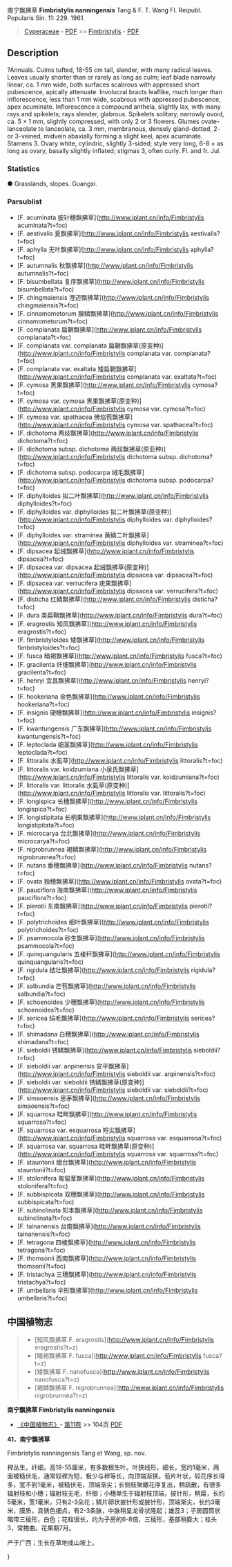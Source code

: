 南宁飘拂草 **Fimbristylis nanningensis** Tang & F. T. Wang Fl. Reipubl. Popularis Sin. 11: 229. 1961.

> [Cyperaceae](http://www.iplant.cn/info/Cyperaceae?t=foc) - [PDF](http://www.iplant.cn/foc/pdf/Cyperaceae.pdf) >> [Fimbristylis](http://www.iplant.cn/info/Fimbristylis?t=foc) - [PDF](http://www.iplant.cn/foc/pdf/Fimbristylis.pdf)

## Description

?Annuals. Culms tufted, 18-55 cm tall, slender, with many radical leaves. Leaves usually shorter than or rarely as long as culm; leaf blade narrowly linear, ca. 1 mm wide, both surfaces scabrous with appressed short pubescence, apically attenuate. Involucral bracts leaflike, much longer than inflorescence, less than 1 mm wide, scabrous with appressed pubescence, apex acuminate. Inflorescence a compound anthela, slightly lax, with many rays and spikelets; rays slender, glabrous. Spikelets solitary, narrowly ovoid, ca. 5 × 1 mm, slightly compressed, with only 2 or 3 flowers. Glumes ovate-lanceolate to lanceolate, ca. 3 mm, membranous, densely gland-dotted, 2- or 3-veined, midvein abaxially forming a slight keel, apex acuminate. Stamens 3. Ovary white, cylindric, slightly 3-sided; style very long, 6-8 × as long as ovary, basally slightly inflated; stigmas 3, often curly. Fl. and fr. Jul.

### Statistics
● Grasslands, slopes. Guangxi.

### Parsublist

* [F.  acuminata  披针穗飘拂草](http://www.iplant.cn/info/Fimbristylis acuminata?t=foc)
* [F.  aestivalis  夏飘拂草](http://www.iplant.cn/info/Fimbristylis aestivalis?t=foc)
* [F.  aphylla  无叶飘拂草](http://www.iplant.cn/info/Fimbristylis aphylla?t=foc)
* [F.  autumnalis  秋飘拂草](http://www.iplant.cn/info/Fimbristylis autumnalis?t=foc)
* [F.  bisumbellata  复序飘拂草](http://www.iplant.cn/info/Fimbristylis bisumbellata?t=foc)
* [F.  chingmaiensis  澄迈飘拂草](http://www.iplant.cn/info/Fimbristylis chingmaiensis?t=foc)
* [F.  cinnamometorum  腺鳞飘拂草](http://www.iplant.cn/info/Fimbristylis cinnamometorum?t=foc)
* [F.  complanata  扁鞘飘拂草](http://www.iplant.cn/info/Fimbristylis complanata?t=foc)
* [F.  complanata var. complanata  扁鞘飘拂草(原变种)](http://www.iplant.cn/info/Fimbristylis complanata var. complanata?t=foc)
* [F.  complanata var. exaltata  矮扁鞘飘拂草](http://www.iplant.cn/info/Fimbristylis complanata var. exaltata?t=foc)
* [F.  cymosa  黑果飘拂草](http://www.iplant.cn/info/Fimbristylis cymosa?t=foc)
* [F.  cymosa var. cymosa  黑果飘拂草(原变种)](http://www.iplant.cn/info/Fimbristylis cymosa var. cymosa?t=foc)
* [F.  cymosa var. spathacea  佛焰苞飘拂草](http://www.iplant.cn/info/Fimbristylis cymosa var. spathacea?t=foc)
* [F.  dichotoma  两歧飘拂草](http://www.iplant.cn/info/Fimbristylis dichotoma?t=foc)
* [F.  dichotoma subsp. dichotoma  两歧飘拂草(原亚种)](http://www.iplant.cn/info/Fimbristylis dichotoma subsp. dichotoma?t=foc)
* [F.  dichotoma subsp. podocarpa  绒毛飘拂草](http://www.iplant.cn/info/Fimbristylis dichotoma subsp. podocarpa?t=foc)
* [F.  diphylloides  拟二叶飘拂草](http://www.iplant.cn/info/Fimbristylis diphylloides?t=foc)
* [F.  diphylloides var. diphylloides  拟二叶飘拂草(原变种)](http://www.iplant.cn/info/Fimbristylis diphylloides var. diphylloides?t=foc)
* [F.  diphylloides var. straminea  黄鳞二叶飘拂草](http://www.iplant.cn/info/Fimbristylis diphylloides var. straminea?t=foc)
* [F.  dipsacea  起绒飘拂草](http://www.iplant.cn/info/Fimbristylis dipsacea?t=foc)
* [F.  dipsacea var. dipsacea  起绒飘拂草(原变种)](http://www.iplant.cn/info/Fimbristylis dipsacea var. dipsacea?t=foc)
* [F.  dipsacea var. verrucifera  疣果飘拂草](http://www.iplant.cn/info/Fimbristylis dipsacea var. verrucifera?t=foc)
* [F.  disticha  红鳞飘拂草](http://www.iplant.cn/info/Fimbristylis disticha?t=foc)
* [F.  dura  类扁鞘飘拂草](http://www.iplant.cn/info/Fimbristylis dura?t=foc)
* [F.  eragrostis  知风飘拂草](http://www.iplant.cn/info/Fimbristylis eragrostis?t=foc)
* [F.  fimbristyloides  矮飘拂草](http://www.iplant.cn/info/Fimbristylis fimbristyloides?t=foc)
* [F.  fusca  暗褐飘拂草](http://www.iplant.cn/info/Fimbristylis fusca?t=foc)
* [F.  gracilenta  纤细飘拂草](http://www.iplant.cn/info/Fimbristylis gracilenta?t=foc)
* [F.  henryi  宜昌飘拂草](http://www.iplant.cn/info/Fimbristylis henryi?t=foc)
* [F.  hookeriana  金色飘拂草](http://www.iplant.cn/info/Fimbristylis hookeriana?t=foc)
* [F.  insignis  硬穗飘拂草](http://www.iplant.cn/info/Fimbristylis insignis?t=foc)
* [F.  kwantungensis  广东飘拂草](http://www.iplant.cn/info/Fimbristylis kwantungensis?t=foc)
* [F.  leptoclada  细茎飘拂草](http://www.iplant.cn/info/Fimbristylis leptoclada?t=foc)
* [F.  littoralis  水虱草](http://www.iplant.cn/info/Fimbristylis littoralis?t=foc)
* [F.  littoralis var. koidzumiana  小泉氏飘拂草](http://www.iplant.cn/info/Fimbristylis littoralis var. koidzumiana?t=foc)
* [F.  littoralis var. littoralis  水虱草(原变种)](http://www.iplant.cn/info/Fimbristylis littoralis var. littoralis?t=foc)
* [F.  longispica  长穗飘拂草](http://www.iplant.cn/info/Fimbristylis longispica?t=foc)
* [F.  longistipitata  长柄果飘拂草](http://www.iplant.cn/info/Fimbristylis longistipitata?t=foc)
* [F.  microcarya  台北飘拂草](http://www.iplant.cn/info/Fimbristylis microcarya?t=foc)
* [F.  nigrobrunnea  褐鳞飘拂草](http://www.iplant.cn/info/Fimbristylis nigrobrunnea?t=foc)
* [F.  nutans  垂穗飘拂草](http://www.iplant.cn/info/Fimbristylis nutans?t=foc)
* [F.  ovata  独穗飘拂草](http://www.iplant.cn/info/Fimbristylis ovata?t=foc)
* [F.  pauciflora  海南飘拂草](http://www.iplant.cn/info/Fimbristylis pauciflora?t=foc)
* [F.  pierotii  东南飘拂草](http://www.iplant.cn/info/Fimbristylis pierotii?t=foc)
* [F.  polytrichoides  细叶飘拂草](http://www.iplant.cn/info/Fimbristylis polytrichoides?t=foc)
* [F.  psammocola  砂生飘拂草](http://www.iplant.cn/info/Fimbristylis psammocola?t=foc)
* [F.  quinquangularis  五棱秆飘拂草](http://www.iplant.cn/info/Fimbristylis quinquangularis?t=foc)
* [F.  rigidula  结壮飘拂草](http://www.iplant.cn/info/Fimbristylis rigidula?t=foc)
* [F.  salbundia  芒苞飘拂草](http://www.iplant.cn/info/Fimbristylis salbundia?t=foc)
* [F.  schoenoides  少穗飘拂草](http://www.iplant.cn/info/Fimbristylis schoenoides?t=foc)
* [F.  sericea  绢毛飘拂草](http://www.iplant.cn/info/Fimbristylis sericea?t=foc)
* [F.  shimadana  白穗飘拂草](http://www.iplant.cn/info/Fimbristylis shimadana?t=foc)
* [F.  sieboldii  锈鳞飘拂草](http://www.iplant.cn/info/Fimbristylis sieboldii?t=foc)
* [F.  sieboldii var. anpinensis  安平飘拂草](http://www.iplant.cn/info/Fimbristylis sieboldii var. anpinensis?t=foc)
* [F.  sieboldii var. sieboldii  锈鳞飘拂草(原变种)](http://www.iplant.cn/info/Fimbristylis sieboldii var. sieboldii?t=foc)
* [F.  simaoensis  思茅飘拂草](http://www.iplant.cn/info/Fimbristylis simaoensis?t=foc)
* [F.  squarrosa  畦畔飘拂草](http://www.iplant.cn/info/Fimbristylis squarrosa?t=foc)
* [F.  squarrosa var. esquarrosa  短尖飘拂草](http://www.iplant.cn/info/Fimbristylis squarrosa var. esquarrosa?t=foc)
* [F.  squarrosa var. squarrosa  畦畔飘拂草(原变种)](http://www.iplant.cn/info/Fimbristylis squarrosa var. squarrosa?t=foc)
* [F.  stauntonii  烟台飘拂草](http://www.iplant.cn/info/Fimbristylis stauntonii?t=foc)
* [F.  stolonifera  匍匐茎飘拂草](http://www.iplant.cn/info/Fimbristylis stolonifera?t=foc)
* [F.  subbispicata  双穗飘拂草](http://www.iplant.cn/info/Fimbristylis subbispicata?t=foc)
* [F.  subinclinata  知本飘拂草](http://www.iplant.cn/info/Fimbristylis subinclinata?t=foc)
* [F.  tainanensis  台南飘拂草](http://www.iplant.cn/info/Fimbristylis tainanensis?t=foc)
* [F.  tetragona  四棱飘拂草](http://www.iplant.cn/info/Fimbristylis tetragona?t=foc)
* [F.  thomsonii  西南飘拂草](http://www.iplant.cn/info/Fimbristylis thomsonii?t=foc)
* [F.  tristachya  三穗飘拂草](http://www.iplant.cn/info/Fimbristylis tristachya?t=foc)
* [F.  umbellaris  伞形飘拂草](http://www.iplant.cn/info/Fimbristylis umbellaris?t=foc)

## 中国植物志

> * [知风飘拂草  F.  eragrostis](http://www.iplant.cn/info/Fimbristylis eragrostis?t=z)
> * [暗褐飘拂草  F.  fusca](http://www.iplant.cn/info/Fimbristylis fusca?t=z)
> * [矮飘拂草  F.  nanofusca](http://www.iplant.cn/info/Fimbristylis nanofusca?t=z)
> * [褐鳞飘拂草  F.  nigrobrunnea](http://www.iplant.cn/info/Fimbristylis nigrobrunnea?t=z)

**南宁飘拂草 Fimbristylis nanningensis**

* [《中国植物志》](http://www.iplant.cn/frps)- [第11卷](http://www.iplant.cn/frps/vol/11) >> 104页 [PDF](http://www.iplant.cn/frps/pdf/11/104a.pdf)

**41．南宁飘拂草**

Fimbristylis nanningensis Tang et Wang, sp. nov.

稈丛生，纤细，高18-55厘米，有多数根生叶。叶狭线形，细长，宽约1毫米，两面被糙伏毛，通常较稈为短，极少与稈等长，向顶端渐狭。苞片叶状，较花序长得多，宽不到1毫米，被糙伏毛，顶端渐尖；长侧枝聚繖花序复出，稍疏散，有很多辐射枝和小穗；辐射枝无毛，纤细；小穗单生于辐射枝顶端，披针形，稍扁，长约5毫米，宽1毫米，只有2-3朵花；鳞片卵状披针形或披针形，顶端渐尖，长约3毫米，膜质，具锈色细点，有2-3条脉，中脉稍呈龙骨状隆起；雄蕊3；子房圆筒状略带三稜形，白色；花柱很长，约为子房的6-8倍，三稜形，基部稍膨大；柱头3，常捲曲。花果期7月。

产于广西；生长在草地或山坡上。

}